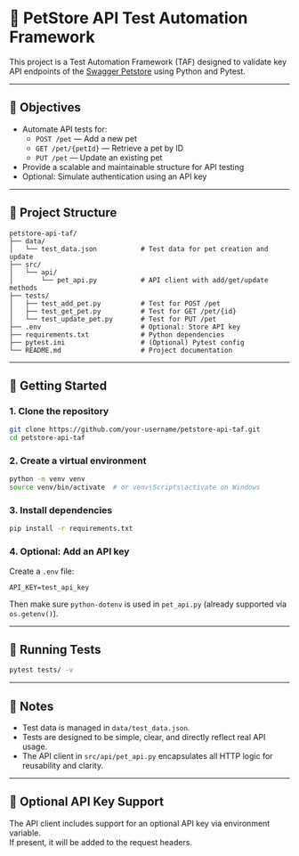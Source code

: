 
# 🐾 PetStore API Test Automation Framework

This project is a Test Automation Framework (TAF) designed to validate key API endpoints of the [Swagger Petstore](https://petstore.swagger.io/) using Python and Pytest.

---

## 📌 Objectives

- Automate API tests for:
  - `POST /pet` — Add a new pet
  - `GET /pet/{petId}` — Retrieve a pet by ID
  - `PUT /pet` — Update an existing pet
- Provide a scalable and maintainable structure for API testing
- Optional: Simulate authentication using an API key

---

## 📁 Project Structure

```
petstore-api-taf/
├── data/
│   └── test_data.json           # Test data for pet creation and update
├── src/
│   └── api/
│       └── pet_api.py           # API client with add/get/update methods
├── tests/
│   ├── test_add_pet.py          # Test for POST /pet
│   ├── test_get_pet.py          # Test for GET /pet/{id}
│   └── test_update_pet.py       # Test for PUT /pet
├── .env                         # Optional: Store API key
├── requirements.txt             # Python dependencies
├── pytest.ini                   # (Optional) Pytest config
└── README.md                    # Project documentation
```

---

## 🚀 Getting Started

### 1. Clone the repository

```bash
git clone https://github.com/your-username/petstore-api-taf.git
cd petstore-api-taf
```

### 2. Create a virtual environment

```bash
python -m venv venv
source venv/bin/activate  # or venv\Scripts\activate on Windows
```

### 3. Install dependencies

```bash
pip install -r requirements.txt
```

### 4. Optional: Add an API key

Create a `.env` file:

```env
API_KEY=test_api_key
```

Then make sure `python-dotenv` is used in `pet_api.py` (already supported via `os.getenv()`).

---

## 🧪 Running Tests

```bash
pytest tests/ -v
```

---

## 🧩 Notes

- Test data is managed in `data/test_data.json`.
- Tests are designed to be simple, clear, and directly reflect real API usage.
- The API client in `src/api/pet_api.py` encapsulates all HTTP logic for reusability and clarity.

---

## 🔐 Optional API Key Support

The API client includes support for an optional API key via environment variable.  
If present, it will be added to the request headers.


